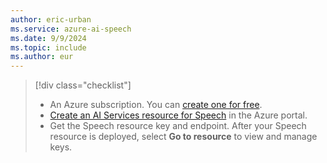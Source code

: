 ```yaml
---
author: eric-urban
ms.service: azure-ai-speech
ms.date: 9/9/2024
ms.topic: include
ms.author: eur
---
```


> [!div class="checklist"]
> - An Azure subscription. You can [create one for free](https://azure.microsoft.com/free/cognitive-services).
> - [Create an AI Services resource for Speech](https://portal.azure.com/#create/Microsoft.CognitiveServicesAIServices) in the Azure portal.
> - Get the Speech resource key and endpoint. After your Speech resource is deployed, select **Go to resource** to view and manage keys.
